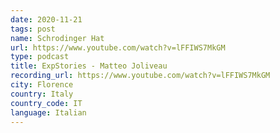 ```yaml
---
date: 2020-11-21
tags: post
name: Schrodinger Hat
url: https://www.youtube.com/watch?v=lFFIWS7MkGM
type: podcast
title: ExpStories - Matteo Joliveau
recording_url: https://www.youtube.com/watch?v=lFFIWS7MkGM
city: Florence
country: Italy
country_code: IT
language: Italian
---
```

